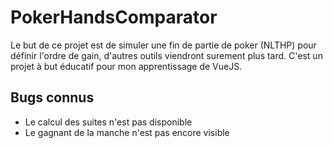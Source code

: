 # PokerHandsComparator

Le but de ce projet est de simuler une fin de partie de poker (NLTHP) pour définir l'ordre de gain, d'autres outils viendront surement plus tard. C'est un projet à but éducatif pour mon apprentissage de VueJS.

## Bugs connus

- Le calcul des suites n'est pas disponible
- Le gagnant de la manche n'est pas encore visible
